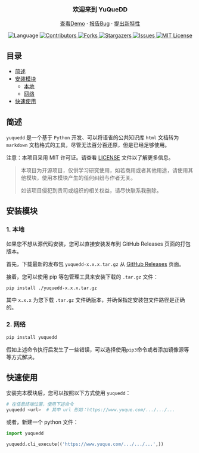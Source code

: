 <p align="center">
  <h3 align="center">欢迎来到 YuQueDD</h3>
  <p align="center">
    <a href="https://github.com/gupingan/yuquedd/main.py">查看Demo</a>
    ·
    <a href="https://github.com/gupingan/yuquedd/issues">报告Bug</a>
    ·
    <a href="https://github.com/gupingan/yuquedd/issues">提出新特性</a>
  </p>
</p>

<p align="center">
  <img src="https://img.shields.io/badge/language-python-brightgreen" alt="Language">
  <a href="https://github.com/gupingan/yuquedd/graphs/contributors">
    <img src="https://img.shields.io/github/contributors/gupingan/yuquedd.svg" alt="Contributors">
  </a>
  <a href="https://github.com/gupingan/yuquedd/network/members">
    <img src="https://img.shields.io/github/forks/gupingan/yuquedd.svg?style=flat" alt="Forks">
  </a>
  <a href="https://github.com/gupingan/yuquedd/stargazers">
    <img src="https://img.shields.io/github/stars/gupingan/yuquedd.svg?style=flat" alt="Stargazers">
  </a>
  <a href="https://github.com/gupingan/yuquedd/issues">
    <img src="https://img.shields.io/github/issues/gupingan/yuquedd.svg" alt="Issues">
  </a>
  <a href="https://github.com/gupingan/yuquedd/blob/master/LICENSE">
    <img src="https://img.shields.io/github/license/gupingan/yuquedd.svg" alt="MIT License">
  </a>
</p>

## 目录

- [简述](#简述)
- [安装模块](#安装模块)
  - [本地](#1-本地)
  - [网络](#2-网络)
- [快速使用](#快速使用)

## 简述

`yuquedd` 是一个基于 `Python` 开发、可以将语雀的公共知识库 `html` 文档转为 `markdown` 文档格式的工具，尽管无法百分百还原，但是已经足够使用。

注意：本项目采用 MIT 许可证。请查看 [LICENSE](https://github.com/gupingan/yuquedd/blob/main/LICENSE) 文件以了解更多信息。

> 本项目为开源项目，仅供学习研究使用，如若商用或者其他用途，请使用其他模块，使用本模块产生的任何纠纷与作者无关。
>
> 如该项目侵犯到贵司或组织的相关权益，请尽快联系我删除。


## 安装模块

### 1. 本地

如果您不想从源代码安装，您可以直接安装发布到 GitHub Releases 页面的打包版本。

首先，下载最新的发布包 `yuquedd-x.x.x.tar.gz` 从 [GitHub Releases](https://github.com/gupingan/yuquedd/releases) 页面。

接着，您可以使用 pip 等包管理工具来安装下载的 `.tar.gz` 文件：

```bash
pip install ./yuquedd-x.x.x.tar.gz
```

其中 `x.x.x` 为您下载 `.tar.gz` 文件确版本，并确保指定安装包文件路径是正确的。

### 2. 网络

```bash
pip install yuquedd
```

假如上述命令执行后发生了一些错误，可以选择使用`pip3`命令或者添加镜像源等等方式解决。

## 快速使用

安装完本模块后，您可以按照以下方式使用 `yuquedd`：

```bash
# 在任意终端位置，使用下述命令
yuquedd <url>  # 其中 url 形如：https://www.yuque.com/.../.../...
```

或者，新建一个 python 文件：

```python
import yuquedd

yuquedd.cli_execute(('https://www.yuque.com/.../.../...',))
```

